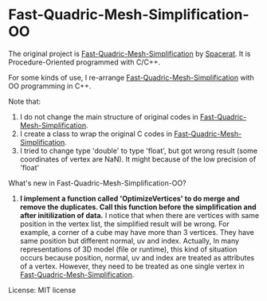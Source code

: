 # Fast-Quadric-Mesh-Simplification-OO

The original project is [Fast-Quadric-Mesh-Simplification](https://github.com/sp4cerat/Fast-Quadric-Mesh-Simplification) by [Spacerat](https://github.com/sp4cerat).
It is Procedure-Oriented programmed with C/C++.

For some kinds of use, I re-arrange [Fast-Quadric-Mesh-Simplification](https://github.com/sp4cerat/Fast-Quadric-Mesh-Simplification) with OO programming in C++.

Note that:
1. I do not change the main structure of original codes in [Fast-Quadric-Mesh-Simplification](https://github.com/sp4cerat/Fast-Quadric-Mesh-Simplification).
2. I create a class to wrap the original C codes in [Fast-Quadric-Mesh-Simplification](https://github.com/sp4cerat/Fast-Quadric-Mesh-Simplification).
3. I tried to change type 'double' to type 'float', but got wrong result (some coordinates of vertex are NaN). It might because of the low precision of 'float' 

What's new in Fast-Quadric-Mesh-Simplification-OO?
1. **I implement a function called 'OptimizeVertices' to do merge and remove the duplicates. Call this function before the simplification and after initilization of data.**
I notice that when there are vertices with same position in the vertex list, the simplified result will be wrong. 
For example, a corner of a cube may have more than 3 vertices. They have same position but different normal, uv and index.
Actually, In many representations of 3D model (file or runtime), this kind of situation occurs because position, normal, uv and index are treated as attributes of a vertex.
However, they need to be treated as one single vertex in [Fast-Quadric-Mesh-Simplification](https://github.com/sp4cerat/Fast-Quadric-Mesh-Simplification).

License: MIT license
